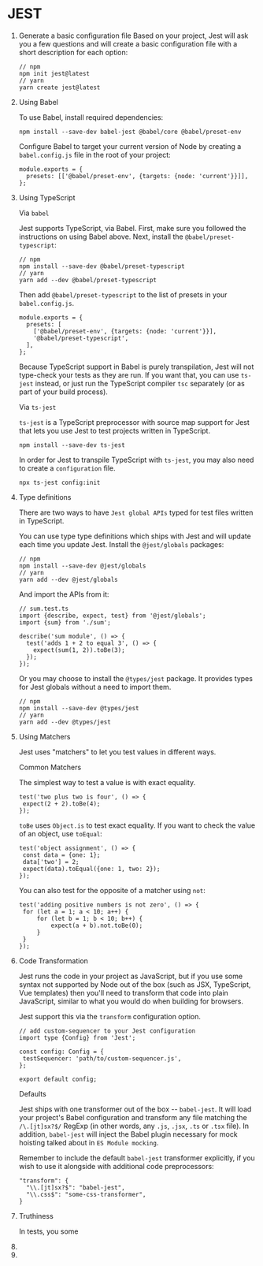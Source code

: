 # JEST

1. Generate a basic configuration file
   Based on your project, Jest will ask you a few questions and will create a basic configuration file with a short description for each option:

   ```
   // npm
   npm init jest@latest
   // yarn
   yarn create jest@latest
   ```

2. Using Babel

   To use Babel, install required dependencies:

   ```
   npm install --save-dev babel-jest @babel/core @babel/preset-env
   ```

   Configure Babel to target your current version of Node by creating a `babel.config.js` file in the root of your project:

   ```
   module.exports = {
     presets: [['@babel/preset-env', {targets: {node: 'current'}}]],
   };
   ```

3. Using TypeScript

   Via `babel`

   Jest supports TypeScript, via Babel. First, make sure you followed the instructions on using Babel above. Next, install the `@babel/preset-typescript`:

   ```
   // npm
   npm install --save-dev @babel/preset-typescript
   // yarn
   yarn add --dev @babel/preset-typescript
   ```

   Then add `@babel/preset-typescript` to the list of presets in your `babel.config.js`.

   ```
   module.exports = {
     presets: [
       ['@babel/preset-env', {targets: {node: 'current'}}],
       '@babel/preset-typescript',
     ],
   };
   ```

   Because TypeScript support in Babel is purely transpilation, Jest will not type-check your tests as they are run. If you want that, you can use `ts-jest` instead, or just run the TypeScript compiler `tsc` separately (or as part of your build process).

   Via `ts-jest`

   `ts-jest` is a TypeScript preprocessor with source map support for Jest that lets you use Jest to test projects written in TypeScript.

   ```
   npm install --save-dev ts-jest
   ```

   In order for Jest to transpile TypeScript with `ts-jest`, you may also need to create a `configuration` file.

   ```
   npx ts-jest config:init
   ```

4. Type definitions

   There are two ways to have `Jest global APIs` typed for test files written in TypeScript.

   You can use type type definitions which ships with Jest and will update each time you update Jest. Install the `@jest/globals` packages:

   ```
   // npm
   npm install --save-dev @jest/globals
   // yarn
   yarn add --dev @jest/globals
   ```

   And import the APIs from it:

   ```
   // sum.test.ts
   import {describe, expect, test} from '@jest/globals';
   import {sum} from './sum';
   
   describe('sum module', () => {
     test('adds 1 + 2 to equal 3', () => {
       expect(sum(1, 2)).toBe(3);
     });
   });
   ```

   Or you may choose to install the `@types/jest` package. It provides types for Jest globals without a need to import them.

   ```
   // npm
   npm install --save-dev @types/jest
   // yarn
   yarn add --dev @types/jest
   ```

5. Using Matchers

   Jest uses "matchers" to let you test values in different ways.

   Common Matchers

   The simplest way to test a value is with exact equality.

   ```
   test('two plus two is four', () => {
   	expect(2 + 2).toBe(4);
   });
   ```

   `toBe` uses `Object.is` to test exact equality. If you want to check the value of an object, use `toEqual`:

   ```
   test('object assignment', () => {
   	const data = {one: 1};
   	data['two'] = 2;
   	expect(data).toEqual({one: 1, two: 2});
   });
   ```

   You can also test for the opposite of a matcher using `not`:

   ```
   test('adding positive numbers is not zero', () => {
   	for (let a = 1; a < 10; a++) {
   		for (let b = 1; b < 10; b++) {
   			expect(a + b).not.toBe(0);
   		}
   	}
   });
   ```

6. Code Transformation

   Jest runs the code in your project as JavaScript, but if you use some syntax not supported by Node out of the box (such as JSX, TypeScript, Vue templates) then you'll need to transform that code into plain JavaScript, similar to what you would do when building for browsers.

   Jest support this via the `transform` configuration option.

   ```
   // add custom-sequencer to your Jest configuration
   import type {Config} from 'Jest';
   
   const config: Config = {
   	testSequencer: 'path/to/custom-sequencer.js',
   };
   
   export default config;
   ```

   Defaults

   Jest ships with one transformer out of the box -- `babel-jest`. It will load your project's Babel configuration and transform any file matching the `/\.[jt]sx?$/` RegExp (in other words, any `.js`, `.jsx`, `.ts` or `.tsx` file). In addition, `babel-jest` will inject the Babel plugin necessary for mock hoisting talked about in `ES Module mocking`.

   Remember to include the default `babel-jest` transformer explicitly, if you wish to use it alongside with additional code preprocessors:

   ```
   "transform": {
     "\\.[jt]sx?$": "babel-jest",
     "\\.css$": "some-css-transformer",
   }
   ```

   

7. Truthiness

   In tests, you some

8. 

9. 

